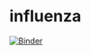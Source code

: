 # influenza

[![Binder](https://mybinder.org/badge_logo.svg)](https://mybinder.org/v2/gh/samlipworth/influenza/main?urlpath=rstudio)
